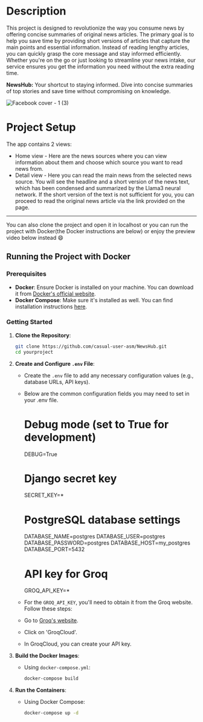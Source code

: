 # Description

This project is designed to revolutionize the way you consume news by offering concise summaries of original news articles. The primary goal is to help you save time by providing short versions of articles that capture the main points and essential information. Instead of reading lengthy articles, you can quickly grasp the core message and stay informed efficiently. Whether you're on the go or just looking to streamline your news intake, our service ensures you get the information you need without the extra reading time.

**NewsHub:** Your shortcut to staying informed. Dive into concise summaries of top stories and save time without compromising on knowledge.

![Facebook cover - 1 (3)](https://github.com/casual-user-asm/NewsHub/assets/82218252/5c7431a2-b203-4070-a11c-b05baf6585d4)


# Project Setup

The app contains 2 views:

- Home view - Here are the news sources where you can view information about them and choose which source you want to read news from.
- Detail view - Here you can read the main news from the selected news source. You will see the headline and a short version of the news text, which has been condensed and summarized by the Llama3 neural network. If the short version of the text is not sufficient for you, you can proceed to read the original news article via the link provided on the page.

---

You can also clone the project and open it in localhost or you can run the project with Docker(the Docker instructions are below) or enjoy the preview video below instead :smile:

## Running the Project with Docker

### Prerequisites
- **Docker**: Ensure Docker is installed on your machine. You can download it from [Docker's official website](https://www.docker.com/get-started).
- **Docker Compose**: Make sure it's installed as well. You can find installation instructions [here](https://docs.docker.com/compose/install/).

### Getting Started

1. **Clone the Repository**:
    ```sh
    git clone https://github.com/casual-user-asm/NewsHub.git
    cd yourproject
    ```

2. **Create and Configure `.env` File**:
    - Create the `.env` file to add any necessary configuration values (e.g., database URLs, API keys).
    - Below are the common configuration fields you may need to set in your .env file.
      # Debug mode (set to True for development)
        DEBUG=True
        
      # Django secret key
        SECRET_KEY=*
        
      # PostgreSQL database settings
        DATABASE_NAME=postgres
        DATABASE_USER=postgres
        DATABASE_PASSWORD=postgres
        DATABASE_HOST=my_postgres
        DATABASE_PORT=5432
        
      # API key for Groq
       GROQ_API_KEY=*
       
    - For the `GROQ_API_KEY`, you'll need to obtain it from the Groq website. Follow these steps:
     - Go to [Groq's website](https://groq.com/).
     - Click on 'GroqCloud'.
     - In GroqCloud, you can create your API key.

3. **Build the Docker Images**:
    - Using `docker-compose.yml`:
        ```sh
        docker-compose build
        ```

4. **Run the Containers**:
    - Using Docker Compose:
        ```sh
        docker-compose up -d
        ```
